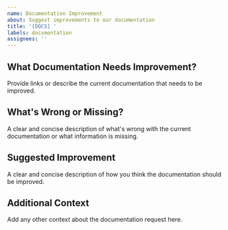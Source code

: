 ```yaml
---
name: Documentation Improvement
about: Suggest improvements to our documentation
title: '[DOCS] '
labels: documentation
assignees: ''
---
```


## What Documentation Needs Improvement?
Provide links or describe the current documentation that needs to be improved.

## What's Wrong or Missing?
A clear and concise description of what's wrong with the current documentation or what information is missing.

## Suggested Improvement
A clear and concise description of how you think the documentation should be improved.

## Additional Context
Add any other context about the documentation request here.
